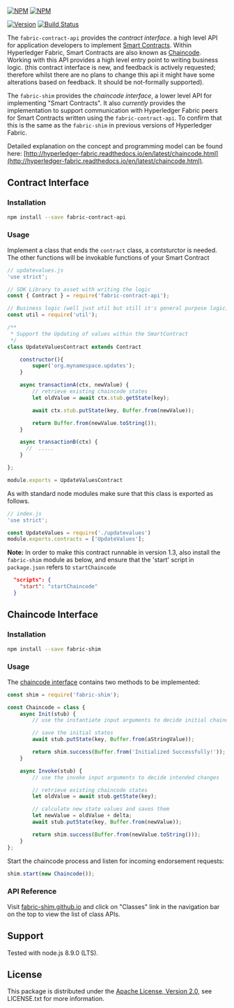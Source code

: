 [![NPM](https://nodei.co/npm/fabric-contract-api.svg?downloads=true&downloadRank=true&stars=true)](https://nodei.co/npm/fabric-contract-api/)
[![NPM](https://nodei.co/npm/fabric-shim.svg?downloads=true&downloadRank=true&stars=true)](https://nodei.co/npm/fabric-shim/)


[![Version](https://badge.fury.io/js/fabric-shim.svg)](http://badge.fury.io/js/fabric-shim) [![Build Status](https://jenkins.hyperledger.org/buildStatus/icon?job=fabric-chaincode-node-merge-x86_64)](https://jenkins.hyperledger.org/view/fabric-chaincode-node/job/fabric-chaincode-node-merge-x86_64)

The `fabric-contract-api` provides the *contract interface*. a high level API for application developers to implement [Smart Contracts](https://hyperledger-fabric.readthedocs.io/en/latest/glossary.html#smart-contract). Within Hyperledger Fabric, Smart Contracts are also known as [Chaincode](https://hyperledger-fabric.readthedocs.io/en/latest/glossary.html#chaincode). Working with this API provides a high level entry point to writing business logic.
(this contract interface is new, and feedback is actively requested; therefore whilst there are no plans to change this api it might have some alterations based on feedback. It should be not-formally supported).

The `fabric-shim` provides the *chaincode interface*, a lower level API for implementing "Smart Contracts". It also _currently_ provides the implementation to support communication with Hyperledger Fabric peers for Smart Contracts written using the `fabric-contract-api`.  To confirm that this is the same as the `fabric-shim` in previous versions of Hyperledger Fabric.

Detailed explanation on the concept and programming model can be found here: [http://hyperledger-fabric.readthedocs.io/en/latest/chaincode.html](http://hyperledger-fabric.readthedocs.io/en/latest/chaincode.html).


## Contract Interface

### Installation

```sh
npm install --save fabric-contract-api
```

### Usage

Implement a class that ends the `contract` class, a contsturctor is needed. 
The other functions will be invokable functions of your Smart Contract

```javascript
// updatevalues.js
'use strict';

// SDK Library to asset with writing the logic
const { Contract } = require('fabric-contract-api');

// Business logic (well just util but still it's general purpose logic)
const util = require('util');

/**
 * Support the Updating of values within the SmartContract
 */
class UpdateValuesContract extends Contract

    constructor(){
		super('org.mynamespace.updates');
	}

	async transactionA(ctx, newValue) {
		// retrieve existing chaincode states
		let oldValue = await ctx.stub.getState(key);

		await ctx.stub.putState(key, Buffer.from(newValue));

		return Buffer.from(newValue.toString());
	}

	async transactionB(ctx) {
	  //  .....
	}

};

module.exports = UpdateValuesContract
```

As with standard node modules make sure that this class is exported as follows.
```javascript
// index.js
'use strict';

const UpdateValues = require('./updatevalues')
module.exports.contracts = ['UpdateValues'];
```

**Note:** In order to make this contract runnable in version 1.3, also install the `fabric-shim` module as below, and ensure that the 'start' script in `package.json` refers to `startChaincode`

```json
  "scripts": {
	"start": "startChaincode"
  }
```

## Chaincode Interface

### Installation
```sh
npm install --save fabric-shim
```

### Usage
The [chaincode interface](https://fabric-shim.github.io/ChaincodeInterface.html) contains two methods to be implemented:
```javascript
const shim = require('fabric-shim');

const Chaincode = class {
	async Init(stub) {
		// use the instantiate input arguments to decide initial chaincode state values

		// save the initial states
		await stub.putState(key, Buffer.from(aStringValue));

		return shim.success(Buffer.from('Initialized Successfully!'));
	}

	async Invoke(stub) {
		// use the invoke input arguments to decide intended changes

		// retrieve existing chaincode states
		let oldValue = await stub.getState(key);

		// calculate new state values and saves them
		let newValue = oldValue + delta;
		await stub.putState(key, Buffer.from(newValue));

		return shim.success(Buffer.from(newValue.toString()));
	}
};
```

Start the chaincode process and listen for incoming endorsement requests:
```javascript
shim.start(new Chaincode());
```

### API Reference
Visit [fabric-shim.github.io](https://fabric-shim.github.io/) and click on "Classes" link in the navigation bar on the top to view the list of class APIs.



## Support
Tested with node.js 8.9.0 (LTS).

## License

This package is distributed under the
[Apache License, Version 2.0](http://www.apache.org/licenses/LICENSE-2.0),
see LICENSE.txt for more information.
